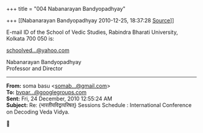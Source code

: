+++
title = "004 Nabanarayan Bandyopadhyay"

+++
[[Nabanarayan Bandyopadhyay	2010-12-25, 18:37:28 [Source](https://groups.google.com/g/bvparishat/c/e10Q76zX2xs)]]



E-mail ID of the School of Vedic Studies, Rabindra Bharati University, Kolkata 700 050 is:  
  
[schoolved...@yahoo.com]()  
  
Nabanarayan Bandyopadhyay  
Professor and Director  
  

  

------------------------------------------------------------------------

**From:** soma basu \<[somab...@gmail.com]()\>  
**To:** [bvpar...@googlegroups.com]()  
**Sent:** Fri, 24 December, 2010 12:55:24 AM  
**Subject:** Re: {भारतीयविद्वत्परिषत्} Sessions Schedule : International Conference on Decoding Veda Vidya.  



